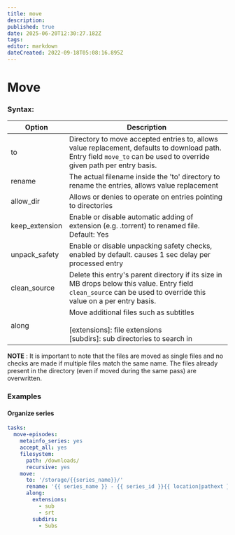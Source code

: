 ```yaml
---
title: move
description: 
published: true
date: 2025-06-20T12:30:27.182Z
tags: 
editor: markdown
dateCreated: 2022-09-18T05:08:16.895Z
---
```


# Move

### Syntax:

|Option|Description|
|---|---|
|to| Directory to move accepted entries to, allows value replacement, defaults to download path. Entry field `move_to` can be used to override given path per entry basis.|
|rename| The actual filename inside the 'to' directory to rename the entries, allows value replacement|
|allow_dir| Allows or denies to operate on entries pointing to directories|
|keep_extension | Enable or disable automatic adding of extension (e.g. .torrent) to renamed file. Default: Yes
|unpack_safety | Enable or disable unpacking safety checks, enabled by default. causes 1 sec delay per processed entry|
|clean_source| Delete this entry's parent directory if its size in MB drops below this value. Entry field `clean_source` can be used to override this value on a per entry basis.
|along|Move additional files such as subtitles<br><br>[extensions]: file extensions<br>[subdirs]: sub directories to search in|

**NOTE** : It is important to note that the files are moved as single files and no checks are made if multiple files match the same name. The files already present in the directory (even if moved during the same pass) are overwritten.

### Examples

#### Organize series

```yaml
tasks:
  move-episodes:
    metainfo_series: yes 
    accept_all: yes 
    filesystem:
      path: /downloads/
      recursive: yes 
    move:
      to: '/storage/{{series_name}}/'
      rename: '{{ series_name }} - {{ series_id }}{{ location|pathext }}'
      along:
        extensions:
          - sub
          - srt
        subdirs:
          - Subs
```

